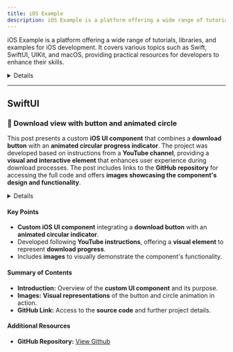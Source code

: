 ```yaml
---
title: iOS Example
description: iOS Example is a platform offering a wide range of tutorials, libraries, and examples for iOS development. It covers various topics such as Swift, SwiftUI, UIKit, and macOS, providing practical resources for developers to enhance their skills.
---
```


iOS Example is a platform offering a wide range of tutorials, libraries, and examples for iOS development. It covers various topics such as Swift, SwiftUI, UIKit, and macOS, providing practical resources for developers to enhance their skills.

<details>
**URL:** https://iosexample.com

**Authors:** `iOS Example Team`

**Complexity Levels:**
   - **Beginner:** 25%
   - **Intermediate:** 50%
   - **Advanced:** 25%

**Frequency of Posting:** Weekly

**Types of Content:**
   - **Tutorials:** 50% (Step-by-step guides and practical examples)
   - **Articles:** 30% (In-depth articles and best practices)
   - **News:** 20% (Updates on Swift and iOS development)

**Additional Features:**
   - **Newsletter:** Available for regular updates and news.
   - **Collections:** Curated collections of articles and tutorials.
   - **Social Media Integration:** Active presence on Facebook, Twitter, Telegram, and YouTube.
</details>

<LinkCard title="Visit iOS Example" href="https://iosexample.com" />

---

## **SwiftUI**

### 🔵 Download view with button and animated circle

This post presents a custom **iOS UI component** that combines a **download button** with an **animated circular progress indicator**. The project was developed based on instructions from a **YouTube channel**, providing a **visual and interactive element** that enhances user experience during download processes. The post includes links to the **GitHub repository** for accessing the full code and offers **images showcasing the component's design and functionality**.

<details>

**URL:** [Download view with button and animated circle](https://iosexample.com/download-view-with-button-and-animated-circle/)

**Published:** September 5, 2023

**Authors:** `Not specified`

**Tags:**  
`Buttons`, `Circular`, `UI`, `iOS`, `SwiftUI`

</details>

#### Key Points
- **Custom iOS UI component** integrating a **download button** with an **animated circular indicator**.
- Developed following **YouTube instructions**, offering a **visual element** to represent **download progress**.
- Includes **images** to visually demonstrate the component's functionality.

#### Summary of Contents
- **Introduction:** Overview of the **custom UI component** and its purpose.
- **Images:** **Visual representations** of the button and circle animation in action.
- **GitHub Link:** Access to the **source code** and further project details.

#### Additional Resources
- **GitHub Repository:** [View Github](https://github.com/diasatudinov/DownloadButton?ref=iosexample.com)

<LinkCard title="Read Full Article" href="https://iosexample.com/download-view-with-button-and-animated-circle/" />
